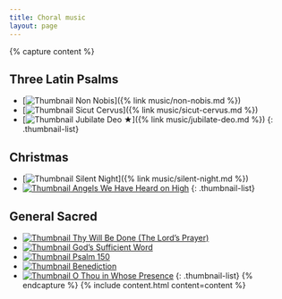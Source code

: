 ```yaml
---
title: Choral music
layout: page
---
```


{% capture content %}
## Three Latin Psalms

* [![Thumbnail](/assets/images/cover-non-nobis.jpg) Non Nobis]({% link music/non-nobis.md %})
* [![Thumbnail](/assets/images/cover-sicut-cervus.jpg) Sicut Cervus]({% link music/sicut-cervus.md %})
* [![Thumbnail](/assets/images/cover-jubilate-deo.jpg) Jubilate Deo &#9733;]({% link music/jubilate-deo.md %})
{: .thumbnail-list}

## Christmas

* [![Thumbnail](/assets/images/cover-silent-night.jpg) Silent Night]({% link music/silent-night.md %})
* [![Thumbnail](/assets/images/cover-angels-we-have-heard-on-high.jpg) Angels We Have Heard on High](#)
{: .thumbnail-list}

## General Sacred

* [![Thumbnail](/assets/images/cover-thy-will-be-done.jpg) Thy Will Be Done (The Lord’s Prayer)](#)
* [![Thumbnail](/assets/images/cover-gods-sufficient-word.jpg) God’s Sufficient Word](#)
* [![Thumbnail](/assets/images/cover-psalm-150.jpg) Psalm 150](#)
* [![Thumbnail](/assets/images/cover-benediction.jpg) Benediction](#)
* [![Thumbnail](/assets/images/cover-o-thou-in-whose-presence.jpg) O Thou in Whose Presence](#)
{: .thumbnail-list}
{% endcapture %}
{% include content.html content=content %}
